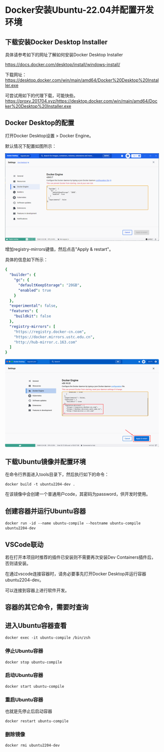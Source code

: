 # Docker安装Ubuntu-22.04并配置开发环境

## 下载安装Docker Desktop Installer

具体请参考如下的网址了解如何安装Docker Desktop Installer

<https://docs.docker.com/desktop/install/windows-install/>

下载网址：
<https://desktop.docker.com/win/main/amd64/Docker%20Desktop%20Installer.exe>

可尝试用如下的代理下载，可能快些。
<https://proxy.201704.xyz/https://desktop.docker.com/win/main/amd64/Docker%20Desktop%20Installer.exe>

## Docker Desktop的配置

打开Docker Desktop设置 > Docker Engine。

默认情况下配置如图所示：

![DockerDesktop-Setting-Engine-Before](pictures/DockerDesktop-Setting-Engine-Before.png)

增加registry-mirrors键值，然后点击"Apply & restart"。

具体的信息如下所示：

```yaml
{
  "builder": {
    "gc": {
      "defaultKeepStorage": "20GB",
      "enabled": true
    }
  },
  "experimental": false,
  "features": {
    "buildkit": false
  },
  "registry-mirrors": [
    "https://registry.docker-cn.com",
    "https://docker.mirrors.ustc.edu.cn",
    "http://hub-mirror.c.163.com"
  ]
}
```

![DockerDesktop-Setting-Engine-After](pictures/DockerDesktop-Setting-Engine-After.png)

## 下载Ubuntu镜像并配置环境

在命令行界面进入tools目录下，然后执行如下的命令：

```shell
docker build -t ubuntu2204-dev .
```

在该镜像中会创建一个普通用户code，其密码为password，供开发时使用。

## 创建容器并运行Ubuntu容器

```shell
docker run -id --name ubuntu-compile --hostname ubuntu-compile ubuntu2204-dev
```

## VSCode联动

若在打开本项目时推荐的插件已安装则不需要再次安装Dev Containers插件后，否则请安装。

在通过vscode连接容器时，请务必要事先打开Docker Desktop并运行容器ubuntu2204-dev。

可以连接到容器上进行软件开发。

## 容器的其它命令，需要时查询

## 进入Ubuntu容器查看

```shell
docker exec -it ubuntu-compile /bin/zsh
```

### 停止Ubuntu容器

```shell
docker stop ubuntu-compile
```

### 启动Ubuntu容器

```shell
docker start ubuntu-compile
```

### 重启Ubuntu容器

也就是先停止后启动容器

```shell
docker restart ubuntu-compile
```

### 删除镜像

```shell
docker rmi ubuntu2204-dev
```

